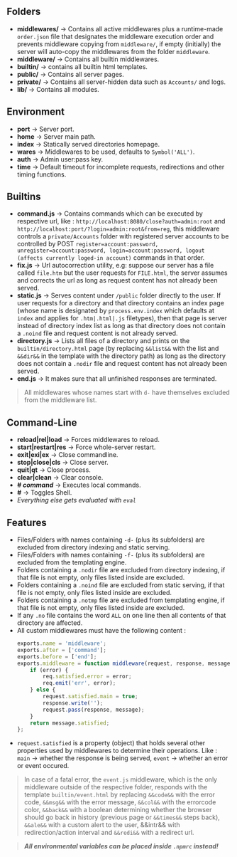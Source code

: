 ## Folders  
  * **middlewares/** -> Contains all active middlewares plus a runtime-made `order.json` file that designates the middleware execution order and prevents middleware copying from `middleware/`, if empty (initially) the server will auto-copy the middlewares from the folder `middleware`.  
  * **middleware/** -> Contains all builtin middlewares.  
  * **builtin/** -> contains all builtin html templates.  
  * **public/** -> Contains all server pages.  
  * **private/** -> Contains all server-hidden data such as `Accounts/` and logs.  
  * **lib/** -> Contains all modules.  
  
## Environment  
  * **port** -> Server port.  
  * **home** -> Server main path.  
  * **index** -> Statically served directories homepage.  
  * **wares** -> Middlewares to be used, defaults to `Symbol('ALL')`.  
  * **auth** -> Admin user:pass key.  
  * **time** -> Default timeout for incomplete requests, redirections and other timing functions.  
  
## Builtins  
  * **command.js** -> Contains commands which can be executed by respective url, like : `http://localhost:8080/close?auth=admin:root` and `http://localhost:port/?login=admin:root&from=reg`, this middleware controls a `private/Accounts` folder with registered server accounts to be controlled by POST `register=account:password, unregister=account:password, login=account:password, logout (affects currently loged-in account)` commands in that order.  
  * **fix.js** -> Url autocorrection utility, e.g: suppose our server has a file called `file.htm` but the user requests for `FILE.html`, the server assumes and corrects the url as long as request content has not already been served.  
  * **static.js** -> Serves content under `/public` folder directly to the user. If user requests for a directory and that directory contains an index page (whose name is designated by `process.env.index` which defaults at `index` and applies for `.htm|.html|.js` filetypes), then that page is server instead of directory index list as long as that directory does not contain a `.noind` file and request content is not already served.  
  * **directory.js** -> Lists all files of a directory and prints on the `builtin/directory.html` page (by replacing `&&list&&` with the list and `&&dir&&` in the template with the directory path) as long as the directory does not contain a `.nodir` file and request content has not already been served.  
  * **end.js** -> It makes sure that all unfinished responses are terminated.  
  
> All middlewares whose names start with `d-` have themselves excluded from the middleware list.  
  
## Command-Line  
  * **reload|rel|load** -> Forces middlewares to reload.  
  * **start|restart|res** -> Force whole-server restart.  
  * **exit|exi|ex** -> Close commandline.  
  * **stop|close|cls** -> Close server.  
  * **quit|qt** -> Close process.  
  * **clear|clean** -> Clear console.  
  * **# *command*** -> Executes local commands.  
  * **#** -> Toggles Shell.  
  * *Everything else gets evaluated with `eval`*  
  
## Features  
  * Files/Folders with names containing `-d-` (plus its subfolders) are excluded from directory indexing and static serving.  
  * Files/Folders with names containing `-f-` (plus its subfolders) are excluded from the templating engine.  
  * Folders containing a `.nodir` file are excluded from directory indexing, if that file is not empty, only files listed inside are excluded.  
  * Folders containing a `.noind` file are excluded from static serving, if that file is not empty, only files listed inside are excluded.  
  * Folders containing a `.notmp` file are excluded from templating engine, if that file is not empty, only files listed inside are excluded.  
  * If any `.no` file contains the word `ALL` on one line then all contents of that directory are affected.  
  * All custom middlewares must have the following content :  
    ```javascript
    exports.name = 'middleware';
    exports.after = ['command'];
    exports.before = ['end'];
    exports.middleware = function middleware(request, response, message) {
    	if (error) {
    		req.satisfied.error = error;
    		req.emit('err', error);
    	} else {
    		request.satisfied.main = true;
    		response.write('');
    		request.pass(response, message);
    	}
    	return message.satisfied;
    };
    ```  
  * `request.satisfied` is a property (object) that holds several other properties used by middlewares to determine their operations. Like : `main` -> whether the response is being served, `event` -> whether an error or event occured.  
  
> In case of a fatal error, the `event.js` middleware, which is the only middleware outside of the respective folder, responds with the template `builtin/event.html` by replacing `&&code&&` with the error code, `&&msg&&` with the error message, `&&col&&` with the errorcode color, `&&back&&` with a boolean determining whether the browser should go back in history (previous page or `&&times&&` steps back), `&&ale&&` with a custom alert to the user, &&intr&& with redirection/action interval and `&&redi&&` with a redirect url.  
  
> ***All environmental variables can be placed inside `.npmrc` instead!***  